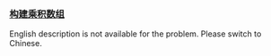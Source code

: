 ### [构建乘积数组](https://leetcode.com/problems/gou-jian-cheng-ji-shu-zu-lcof)

English description is not available for the problem. Please switch to Chinese.